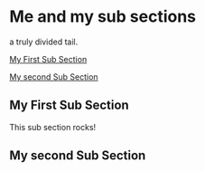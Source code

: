 <!-- Generated Document do not edit! -->

# Me and my sub sections #

a truly divided tail.

[My First Sub Section](#my_first_sub_section)

[My second Sub Section](#my_second_sub_section)

## My First Sub Section ##

This sub section rocks!

## My second Sub Section ##

<!-- Generated Document do not edit! -->
